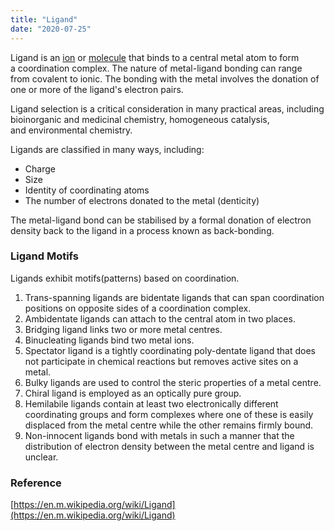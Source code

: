 ```yaml
---
title: "Ligand"
date: "2020-07-25"
---
```


Ligand is an [ion](https://chemistdictionary.com/ion/) or [molecule](https://chemistdictionary.com/molecule/) that binds to a central metal atom to form a coordination complex. The nature of metal-ligand bonding can range from covalent to ionic. The bonding with the metal involves the donation of one or more of the ligand's electron pairs. 

Ligand selection is a critical consideration in many practical areas, including bioinorganic and medicinal chemistry, homogeneous catalysis, and environmental chemistry.

Ligands are classified in many ways, including:

- Charge
- Size
- Identity of coordinating atoms
- The number of electrons donated to the metal (denticity)

The metal-ligand bond can be stabilised by a formal donation of electron density back to the ligand in a process known as back-bonding.

### Ligand Motifs

Ligands exhibit motifs(patterns) based on coordination.

1. Trans-spanning ligands are bidentate ligands that can span coordination positions on opposite sides of a coordination complex.
2. Ambidentate ligands can attach to the central atom in two places. 
3. Bridging ligand links two or more metal centres.
4. Binucleating ligands bind two metal ions.
5. Spectator ligand is a tightly coordinating poly-dentate ligand that does not participate in chemical reactions but removes active sites on a metal. 
6. Bulky ligands are used to control the steric properties of a metal centre.
7. Chiral ligand is employed as an optically pure group. 
8. Hemilabile ligands contain at least two electronically different coordinating groups and form complexes where one of these is easily displaced from the metal centre while the other remains firmly bound.
9. Non-innocent ligands bond with metals in such a manner that the distribution of electron density between the metal centre and ligand is unclear.

### Reference

[https://en.m.wikipedia.org/wiki/Ligand](https://en.m.wikipedia.org/wiki/Ligand)
